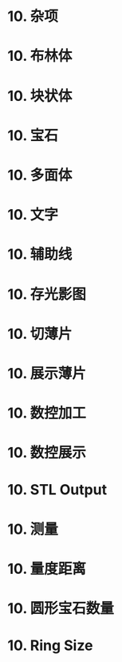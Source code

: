 # 10. 杂项

# 10. 布林体
# 10. 块状体
# 10. 宝石
# 10. 多面体
# 10. 文字
# 10. 辅助线
# 10. 存光影图
# 10. 切薄片
# 10. 展示薄片
# 10. 数控加工
# 10. 数控展示
# 10. STL Output
# 10. 测量
# 10. 量度距离
# 10. 圆形宝石数量
# 10. Ring Size